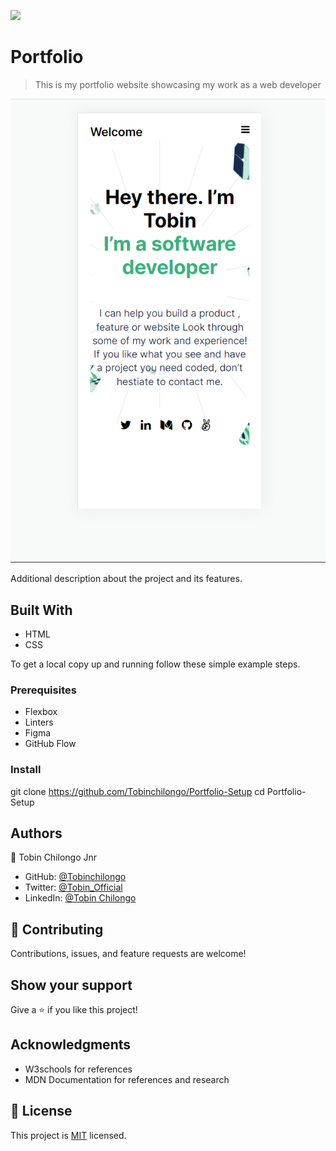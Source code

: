 ![](https://img.shields.io/badge/Microverse-blueviolet)

# Portfolio

> This is my portfolio website showcasing my work as a web developer

![screenshot](./app_screenshot.png)

Additional description about the project and its features.

## Built With

- HTML
- CSS

To get a local copy up and running follow these simple example steps.

### Prerequisites
- Flexbox
- Linters
- Figma
- GitHub Flow

### Install
git clone https://github.com/Tobinchilongo/Portfolio-Setup
cd Portfolio-Setup

## Authors

👤 Tobin Chilongo Jnr

- GitHub: [@Tobinchilongo](https://github.com/Tobinchilongo)
- Twitter: [@Tobin_Official](https://twitter.com/Tobin_Official)
- LinkedIn: [@Tobin Chilongo](https://www.linkedin.com/in/tobin-chilongo-a6736415a/)


## 🤝 Contributing

Contributions, issues, and feature requests are welcome!

## Show your support

Give a ⭐️ if you like this project!

## Acknowledgments

- W3schools for references
- MDN Documentation for references and research

## 📝 License

This project is [MIT](./MIT.md) licensed.
